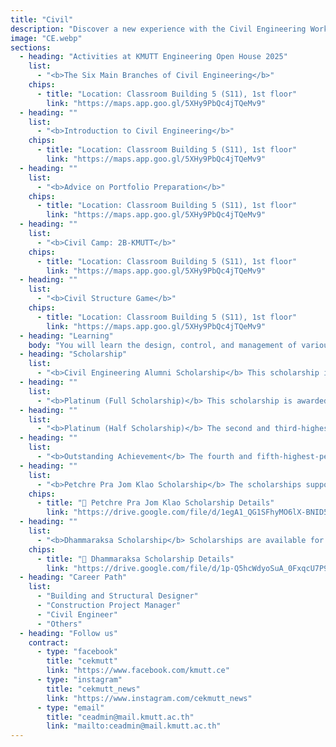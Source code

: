 ```yaml
---
title: "Civil"
description: "Discover a new experience with the Civil Engineering Workshop Series at KMUTT. Explore five specialized fields where you can learn by doing, gain hands-on experience, and understand civil engineering from fundamental principles to practical applications, while getting an up-close look at career paths in each discipline."
image: "CE.webp"
sections:
  - heading: "Activities at KMUTT Engineering Open House 2025"
    list:
      - "<b>The Six Main Branches of Civil Engineering</b>"
    chips:
      - title: "Location: Classroom Building 5 (S11), 1st floor"
        link: "https://maps.app.goo.gl/5XHy9PbQc4jTQeMv9"
  - heading: ""
    list:
      - "<b>Introduction to Civil Engineering</b>"
    chips:
      - title: "Location: Classroom Building 5 (S11), 1st floor"
        link: "https://maps.app.goo.gl/5XHy9PbQc4jTQeMv9"
  - heading: ""
    list:
      - "<b>Advice on Portfolio Preparation</b>"
    chips:
      - title: "Location: Classroom Building 5 (S11), 1st floor"
        link: "https://maps.app.goo.gl/5XHy9PbQc4jTQeMv9"
  - heading: ""
    list:
      - "<b>Civil Camp: 2B-KMUTT</b>"
    chips:
      - title: "Location: Classroom Building 5 (S11), 1st floor"
        link: "https://maps.app.goo.gl/5XHy9PbQc4jTQeMv9"
  - heading: ""
    list:
      - "<b>Civil Structure Game</b>"
    chips:
      - title: "Location: Classroom Building 5 (S11), 1st floor"
        link: "https://maps.app.goo.gl/5XHy9PbQc4jTQeMv9"
  - heading: "Learning"
    body: "You will learn the design, control, and management of various civil engineering-related projects, such as building construction, geotechnical work, water resource management, traffic engineering, road design, and surveying. You will also be able to start businesses related to civil engineering."
  - heading: "Scholarship"
    list:
      - "<b>Civil Engineering Alumni Scholarship</b> This scholarship is for undergraduate students in the Civil Engineering Department in their second, third, and fourth years. It's awarded to students who have good academic performance and/or are in financial need and have good conduct. Students cannot be receiving a continuous or full-tuition scholarship from another source. The scholarship amount is 20,000 Baht."
  - heading: ""
    list:
      - "<b>Platinum (Full Scholarship)</b> This scholarship is awarded to the student with the highest academic performance in the International Civil Engineering program. One student per academic year will receive a full scholarship."
  - heading: ""
    list:
      - "<b>Platinum (Half Scholarship)</b> The second and third-highest-performing students in the International Civil Engineering program will each receive a 50% scholarship. This is awarded to two students per academic year."
  - heading: ""
    list:
      - "<b>Outstanding Achievement</b> The fourth and fifth-highest-performing students in the International Civil Engineering program will each receive a 10% scholarship. This is awarded to two students per academic year."
  - heading: ""
    list:
      - "<b>Petchre Pra Jom Klao Scholarship</b> The scholarships support outstanding students in academic, sports, arts, leadership, and creativity. They cover tuition, 30,000 baht for equipment, and a monthly allowance of 4,000 baht."
    chips:
      - title: "📄 Petchre Pra Jom Klao Scholarship Details"
        link: "https://drive.google.com/file/d/1egA1_QG1SFhyMO6lX-BNID5oK5tFkDkN/view?usp=sharing"
  - heading: ""
    list:
      - "<b>Dhammaraksa Scholarship</b> Scholarships are available for the underprivileged in remote areas or those whose family has never studied at the tertiary level, who are ready and willing to help and support university activities by participating in and performing university-determined activities, including at least one volunteer activity each semester. Recipients will receive tuition fees according to the curriculum, a lump sum of 10,000 baht per year for educational equipment, a monthly accommodation fee of 1,500 baht, a monthly living allowance of 4,000 baht, and the right to stay in a KMUTT dormitory."
    chips:
      - title: "📄 Dhammaraksa Scholarship Details"
        link: "https://drive.google.com/file/d/1p-Q5hcWdyoSuA_0FxqcU7P9isiCcdSy3/view?usp=sharing"
  - heading: "Career Path"
    list:
      - "Building and Structural Designer"
      - "Construction Project Manager"
      - "Civil Engineer"
      - "Others"
  - heading: "Follow us"
    contract:
      - type: "facebook"
        title: "cekmutt"
        link: "https://www.facebook.com/kmutt.ce"
      - type: "instagram"
        title: "cekmutt_news"
        link: "https://www.instagram.com/cekmutt_news"
      - type: "email"
        title: "ceadmin@mail.kmutt.ac.th"
        link: "mailto:ceadmin@mail.kmutt.ac.th"
---
```

